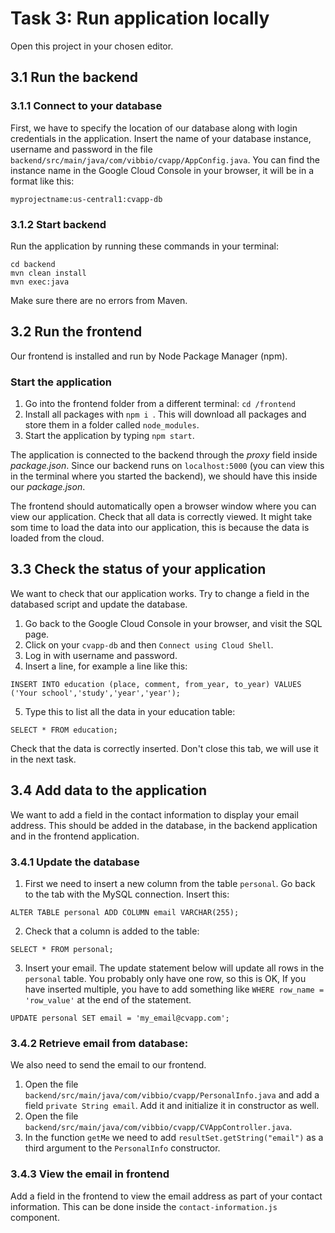# Task 3: Run application locally

Open this project in your chosen editor.

## 3.1 Run the backend

### 3.1.1 Connect to your database
First, we have to specify the location of our database along with login credentials in the application.
Insert the name of your database instance, username and password in the file
`backend/src/main/java/com/vibbio/cvapp/AppConfig.java`.
You can find the instance name in the Google Cloud Console in your browser, it will be in a format like this:
```
myprojectname:us-central1:cvapp-db
```

### 3.1.2 Start backend
Run the application by running these commands in your terminal:

```
cd backend
mvn clean install
mvn exec:java
```
Make sure there are no errors from Maven.

## 3.2 Run the frontend 

Our frontend is installed and run by Node Package Manager (npm). 


### Start the application
 1. Go into the frontend folder from a different terminal: `cd /frontend`
 2. Install all packages with `npm i `.
 This will download all packages and store them in a folder called `node_modules`.
 3. Start the application by typing `npm start`.

The application is connected to the backend through the *proxy* field inside *package.json*. 
Since our backend runs on `localhost:5000` (you can view this in the terminal where you started the backend),
we should have this inside our *package.json*.

The frontend should automatically open a browser window where you can view our application.
Check that all data is correctly viewed. It might take som time to load the data into our application,
this is because the data is loaded from the cloud.  

## 3.3 Check the status of your application


We want to check that our application works. Try to change a field in the databased script and update the database. 

1. Go back to the Google Cloud Console in your browser, and visit the SQL page.
2. Click on your `cvapp-db` and then `Connect using Cloud Shell`.
3. Log in with username and password.
4. Insert a line, for example a line like this:
```
INSERT INTO education (place, comment, from_year, to_year) VALUES ('Your school','study','year','year');
```

5. Type this to list all the data in your education table:
```
SELECT * FROM education;
```
Check that the data is correctly inserted. Don't close this tab, we will use it in the next task. 


## 3.4 Add data to the application
We want to add a field in the contact information to display your email address.
This should be added in the database, in the backend application and in the frontend application.  

### 3.4.1 Update the database
1. First we need to insert a new column from the table `personal`. Go back to the tab with the MySQL connection. Insert this:
```
ALTER TABLE personal ADD COLUMN email VARCHAR(255);
```
2. Check that a column is added to the table:
```
SELECT * FROM personal;
```
3. Insert your email. The update statement below will update all rows in the `personal` table.
You probably only have one row, so this is OK, If you have inserted multiple,
you have to add something like `WHERE row_name = 'row_value'` at the end of the statement.
```
UPDATE personal SET email = 'my_email@cvapp.com';
```

### 3.4.2 Retrieve email from database:
We also need to send the email to our frontend.
1. Open the file `backend/src/main/java/com/vibbio/cvapp/PersonalInfo.java` and add a field `private String email`.
Add it and initialize it in constructor as well.
2. Open the file `backend/src/main/java/com/vibbio/cvapp/CVAppController.java`.
3. In the function `getMe` we need to add `resultSet.getString("email")` as a third argument to the `PersonalInfo` constructor.

### 3.4.3 View the email in frontend
Add a field in the frontend to view the email address as part of your contact information. 
This can be done inside the `contact-information.js` component.
